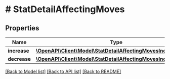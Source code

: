 # # StatDetailAffectingMoves

## Properties

Name | Type | Description | Notes
------------ | ------------- | ------------- | -------------
**increase** | [**\OpenAPI\Client\Model\StatDetailAffectingMovesIncreaseInner[]**](StatDetailAffectingMovesIncreaseInner.md) |  |
**decrease** | [**\OpenAPI\Client\Model\StatDetailAffectingMovesIncreaseInner[]**](StatDetailAffectingMovesIncreaseInner.md) |  |

[[Back to Model list]](../../README.md#models) [[Back to API list]](../../README.md#endpoints) [[Back to README]](../../README.md)
